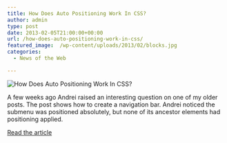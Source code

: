 ```yaml
---
title: How Does Auto Positioning Work In CSS?
author: admin
type: post
date: 2013-02-05T21:00:00+00:00
url: /how-does-auto-positioning-work-in-css/
featured_image:  /wp-content/uploads/2013/02/blocks.jpg
categories:
  - News of the Web

---
```

<img src="https://i1.wp.com/www.vanseodesign.com/blog/wp-content/uploads/2013/01/blocks.jpg?w=700" alt="How Does Auto Positioning Work In CSS?" data-recalc-dims="1" />

A few weeks ago Andrei raised an interesting question on one of my older posts. The post shows how to create a navigation bar. Andrei noticed the submenu was positioned absolutely, but none of its ancestor elements had positioning applied.

<a href="http://www.vanseodesign.com/css/auto-positioning/" title="How Does Auto Positioning Work In CSS?" target="_blank">Read the article</a>